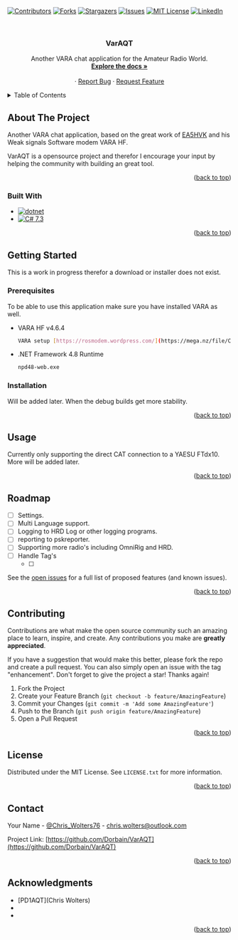 <a name="readme-top"></a>

<!-- PROJECT SHIELDS -->
[![Contributors][contributors-shield]][contributors-url]
[![Forks][forks-shield]][forks-url]
[![Stargazers][stars-shield]][stars-url]
[![Issues][issues-shield]][issues-url]
[![MIT License][license-shield]][license-url]
[![LinkedIn][linkedin-shield]][linkedin-url]

<!-- PROJECT LOGO -->
<br />
<div align="center">
<!--  <a href="https://github.com/Dorbain/VarAQT">
    <img src="images/logo.png" alt="Logo" width="80" height="80">
  </a> -->

<h3 align="center">VarAQT</h3>

  <p align="center">
    Another VARA chat application for the Amateur Radio World.
    <br />
    <a href="https://github.com/Dorbain/VarAQT"><strong>Explore the docs »</strong></a>
    <br />
    <br />
    <!-- <a href="https://github.com/Dorbain/VarAQT">View Demo</a> -->
    ·
    <a href="https://github.com/Dorbain/VarAQT/issues">Report Bug</a>
    ·
    <a href="https://github.com/Dorbain/VarAQT/issues">Request Feature</a>
  </p>
</div>

<!-- TABLE OF CONTENTS -->
<details>
  <summary>Table of Contents</summary>
  <ol>
    <li>
      <a href="#about-the-project">About The Project</a>
      <ul>
        <li><a href="#built-with">Built With</a></li>
      </ul>
    </li>
    <li>
      <a href="#getting-started">Getting Started</a>
      <ul>
        <li><a href="#prerequisites">Prerequisites</a></li>
        <li><a href="#installation">Installation</a></li>
      </ul>
    </li>
    <li><a href="#usage">Usage</a></li>
    <li><a href="#roadmap">Roadmap</a></li>
    <li><a href="#contributing">Contributing</a></li>
    <li><a href="#license">License</a></li>
    <li><a href="#contact">Contact</a></li>
    <li><a href="#acknowledgments">Acknowledgments</a></li>
  </ol>
</details>

<!-- ABOUT THE PROJECT -->
## About The Project

<!--[![Product Name Screen Shot][product-screenshot]](https://example.com)-->

Another VARA chat application, based on the great work of [EA5HVK](https://rosmodem.wordpress.com/) and his Weak signals Software modem VARA HF.

VarAQT is a opensource project and therefor I encourage your input by helping the community with building an great tool.

<p align="right">(<a href="#readme-top">back to top</a>)</p>

### Built With

* [![dotnet][dotnet]][dotnet-url]
* [![C# 7.3][Csharp]][Csharp-url]


<p align="right">(<a href="#readme-top">back to top</a>)</p>

<!-- GETTING STARTED -->
## Getting Started

This is a work in progress therefor a download or installer does not exist.

### Prerequisites

To be able to use this application make sure you have installed VARA as well.
* VARA HF v4.6.4
  ```sh
  VARA setup [https://rosmodem.wordpress.com/](https://mega.nz/file/CeRzHAiB#rCymVE8GunRVGz1vXCR5DybHWgIYYGAekqueyu-k_DY)
  ```
* .NET Framework 4.8 Runtime
  ```sh
  npd48-web.exe
  ```

### Installation

Will be added later.
When the debug builds get more stability.
<!--
1. Get a free API Key at [https://example.com](https://example.com)
2. Clone the repo
   ```sh
   git clone https://github.com/Dorbain/VarAQT.git
   ```
3. Install NPM packages
   ```sh
   npm install
   ```
4. Enter your API in `config.js`
   ```js
   const API_KEY = 'ENTER YOUR API';
   ```
   -->
<p align="right">(<a href="#readme-top">back to top</a>)</p>

<!-- USAGE EXAMPLES -->
## Usage

Currently only supporting the direct CAT connection to a YAESU FTdx10. More will be added later.

<!-- _For more examples, please refer to the [Documentation](https://example.com)_ -->

<p align="right">(<a href="#readme-top">back to top</a>)</p>



<!-- ROADMAP -->
## Roadmap

- [ ] Settings.
- [ ] Multi Language support.
- [ ] Logging to HRD Log or other logging programs.
- [ ] reporting to pskreporter.
- [ ] Supporting more radio's including OmniRig and HRD.
- [ ] Handle Tag's
    - [ ] <ANYTHING>

See the [open issues](https://github.com/Dorbain/VarAQT/issues) for a full list of proposed features (and known issues).

<p align="right">(<a href="#readme-top">back to top</a>)</p>



<!-- CONTRIBUTING -->
## Contributing

Contributions are what make the open source community such an amazing place to learn, inspire, and create. Any contributions you make are **greatly appreciated**.

If you have a suggestion that would make this better, please fork the repo and create a pull request. You can also simply open an issue with the tag "enhancement".
Don't forget to give the project a star! Thanks again!

1. Fork the Project
2. Create your Feature Branch (`git checkout -b feature/AmazingFeature`)
3. Commit your Changes (`git commit -m 'Add some AmazingFeature'`)
4. Push to the Branch (`git push origin feature/AmazingFeature`)
5. Open a Pull Request

<p align="right">(<a href="#readme-top">back to top</a>)</p>



<!-- LICENSE -->
## License

Distributed under the MIT License. See `LICENSE.txt` for more information.

<p align="right">(<a href="#readme-top">back to top</a>)</p>



<!-- CONTACT -->
## Contact

Your Name - [@Chris_Wolters76](https://twitter.com/Chris_Wolters76) - chris.wolters@outlook.com

Project Link: [https://github.com/Dorbain/VarAQT](https://github.com/Dorbain/VarAQT)

<p align="right">(<a href="#readme-top">back to top</a>)</p>



<!-- ACKNOWLEDGMENTS -->
## Acknowledgments

* [PD1AQT](Chris Wolters)
* []()
* []()

<p align="right">(<a href="#readme-top">back to top</a>)</p>



<!-- MARKDOWN LINKS & IMAGES -->
<!-- https://www.markdownguide.org/basic-syntax/#reference-style-links -->
[contributors-shield]: https://img.shields.io/github/contributors/Dorbain/VarAQT.svg?style=for-the-badge
[contributors-url]: https://github.com/Dorbain/VarAQT/graphs/contributors
[forks-shield]: https://img.shields.io/github/forks/Dorbain/VarAQT.svg?style=for-the-badge
[forks-url]: https://github.com/Dorbain/VarAQT/network/members
[stars-shield]: https://img.shields.io/github/stars/Dorbain/VarAQT.svg?style=for-the-badge
[stars-url]: https://github.com/Dorbain/VarAQT/stargazers
[issues-shield]: https://img.shields.io/github/issues/Dorbain/VarAQT.svg?style=for-the-badge
[issues-url]: https://github.com/Dorbain/VarAQT/issues
[license-shield]: https://img.shields.io/github/license/Dorbain/VarAQT.svg?style=for-the-badge
[license-url]: https://github.com/Dorbain/VarAQT/blob/master/LICENSE.txt
[linkedin-shield]: https://img.shields.io/badge/-LinkedIn-black.svg?style=for-the-badge&logo=linkedin&colorB=555
[linkedin-url]: https://linkedin.com/in/linkedin_username
[product-screenshot]: images/screenshot.png
[dotnet]: https://img.shields.io/badge/dotnet%20version-NET%20Framework%204.8-blue
[dotnet-url]: https://dotnet.microsoft.com/en-us/download/dotnet-framework/net48

[Csharp]: https://img.shields.io/badge/C%23%20version-C%23%207.3-green
[Csharp-url]: https://learn.microsoft.com/en-us/dotnet/csharp/whats-new/csharp-version-history
<!--
[Vue.js]: https://img.shields.io/badge/Vue.js-35495E?style=for-the-badge&logo=vuedotjs&logoColor=4FC08D
[Vue-url]: https://vuejs.org/
[Angular.io]: https://img.shields.io/badge/Angular-DD0031?style=for-the-badge&logo=angular&logoColor=white
[Angular-url]: https://angular.io/
[Svelte.dev]: https://img.shields.io/badge/Svelte-4A4A55?style=for-the-badge&logo=svelte&logoColor=FF3E00
[Svelte-url]: https://svelte.dev/
[Laravel.com]: https://img.shields.io/badge/Laravel-FF2D20?style=for-the-badge&logo=laravel&logoColor=white
[Laravel-url]: https://laravel.com
[Bootstrap.com]: https://img.shields.io/badge/Bootstrap-563D7C?style=for-the-badge&logo=bootstrap&logoColor=white
[Bootstrap-url]: https://getbootstrap.com
[JQuery.com]: https://img.shields.io/badge/jQuery-0769AD?style=for-the-badge&logo=jquery&logoColor=white
[JQuery-url]: https://jquery.com 
-->
